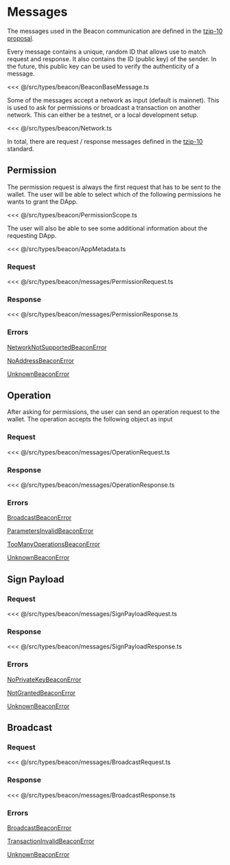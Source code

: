 # Messages

The messages used in the Beacon communication are defined in the [tzip-10 proposal](https://gitlab.com/tzip/tzip/tree/master/proposals/tzip-10).

Every message contains a unique, random ID that allows use to match request and response. It also contains the ID (public key) of the sender. In the future, this public key can be used to verify the authenticity of a message.

<<< @/src/types/beacon/BeaconBaseMessage.ts

Some of the messages accept a network as input (default is mainnet). This is used to ask for permissions or broadcast a transaction on another network. This can either be a testnet, or a local development setup.

<<< @/src/types/beacon/Network.ts

In total, there are request / response messages defined in the [tzip-10](https://gitlab.com/tzip/tzip/tree/master/proposals/tzip-10) standard.

## Permission

The permission request is always the first request that has to be sent to the wallet. The user will be able to select which of the following permissions he wants to grant the DApp.

<<< @/src/types/beacon/PermissionScope.ts

The user will also be able to see some additional information about the requesting DApp.

<<< @/src/types/beacon/AppMetadata.ts

### Request

<<< @/src/types/beacon/messages/PermissionRequest.ts

### Response

<<< @/src/types/beacon/messages/PermissionResponse.ts

### Errors

[NetworkNotSupportedBeaconError](/beacon/06.errors.html#networknotsupportedbeaconerror)

[NoAddressBeaconError](/beacon/06.errors.html#noaddressbeaconerror)

[UnknownBeaconError](/beacon/06.errors.html#unknownbeaconerror)

## Operation

After asking for permissions, the user can send an operation request to the wallet. The operation accepts the following object as input

### Request

<<< @/src/types/beacon/messages/OperationRequest.ts

### Response

<<< @/src/types/beacon/messages/OperationResponse.ts

### Errors

[BroadcastBeaconError](/beacon/06.errors.html#broadcastbeaconerror)

[ParametersInvalidBeaconError](/beacon/06.errors.html#parametersinvalidbeaconerror)

[TooManyOperationsBeaconError](/beacon/06.errors.html#toomanyoperationsbeaconerror)

[UnknownBeaconError](/beacon/06.errors.html#unknownbeaconerror)

## Sign Payload

### Request

<<< @/src/types/beacon/messages/SignPayloadRequest.ts

### Response

<<< @/src/types/beacon/messages/SignPayloadResponse.ts

### Errors

[NoPrivateKeyBeaconError](/beacon/06.errors.html#noprivatekeybeaconerror)

[NotGrantedBeaconError](/beacon/06.errors.html#notgrantedbeaconerror)

[UnknownBeaconError](/beacon/06.errors.html#unknownbeaconerror)

## Broadcast

### Request

<<< @/src/types/beacon/messages/BroadcastRequest.ts

### Response

<<< @/src/types/beacon/messages/BroadcastResponse.ts

### Errors

[BroadcastBeaconError](/beacon/06.errors.html#broadcastbeaconerror)

[TransactionInvalidBeaconError](/beacon/06.errors.html#transactioninvalidbeaconerror)

[UnknownBeaconError](/beacon/06.errors.html#unknownbeaconerror)
